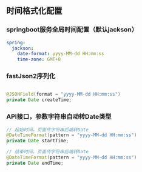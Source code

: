 ## 时间格式化配置

### springboot服务全局时间配置（默认jackson）

~~~yml
spring:
  jackson:
    date-format: yyyy-MM-dd HH:mm:ss
    time-zone: GMT+8
~~~

### fastJson2序列化

~~~java

@JSONField(format = "yyyy-MM-dd HH:mm:ss")
private Date createTime;
~~~

### API接口，参数字符串自动转Date类型

~~~java
// 起始时间，页面传字符串后端转Date
@DateTimeFormat(pattern = "yyyy-MM-dd HH:mm:ss")
private Date startTime;

// 结束时间，页面传字符串后端转Date
@DateTimeFormat(pattern = "yyyy-MM-dd HH:mm:ss")
private Date endTime;
~~~